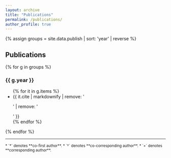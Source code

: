 ```yaml
---
layout: archive
title: "Publications"
permalink: /publications/
author_profile: true
---
```


{% assign groups = site.data.publish | sort: 'year' | reverse %}

## Publications

{% for g in groups %}
### {{ g.year }}
<ul class="pub-list">
  {% for it in g.items %}
    <li>{{ it.cite | markdownify | remove: '<p>' | remove: '</p>' }}</li>
  {% endfor %}
</ul>
{% endfor %}

---

<sub>
* `*` denotes **co-first author**.  
* `†` denotes **co-corresponding author**.  
* `+` denotes **corresponding author**.  
</sub>
